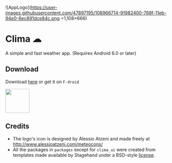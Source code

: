 ![AppLogo](https://user-images.githubusercontent.com/47897195/108966714-91982400-768f-11eb-94e0-6ec891dce84c.png =1,108×666)

# Clima ☁

A simple and fast weather app. (Requires Android 6.0 or later)

## Download

Download [here](https://github.com/PrestoSole/clima/releases) or get it on `F-droid`

<img src="https://fdroid.gitlab.io/artwork/badge/get-it-on.png" height="75">


## Credits

* The logo's icon is designed by Alessio Atzeni and made freely at http://www.alessioatzeni.com/meteocons/
* All the packages in `packages` except for `clima_ui` were created from templates made available by Stagehand under a BSD-style [license](https://github.com/dart-lang/stagehand/blob/master/LICENSE).
